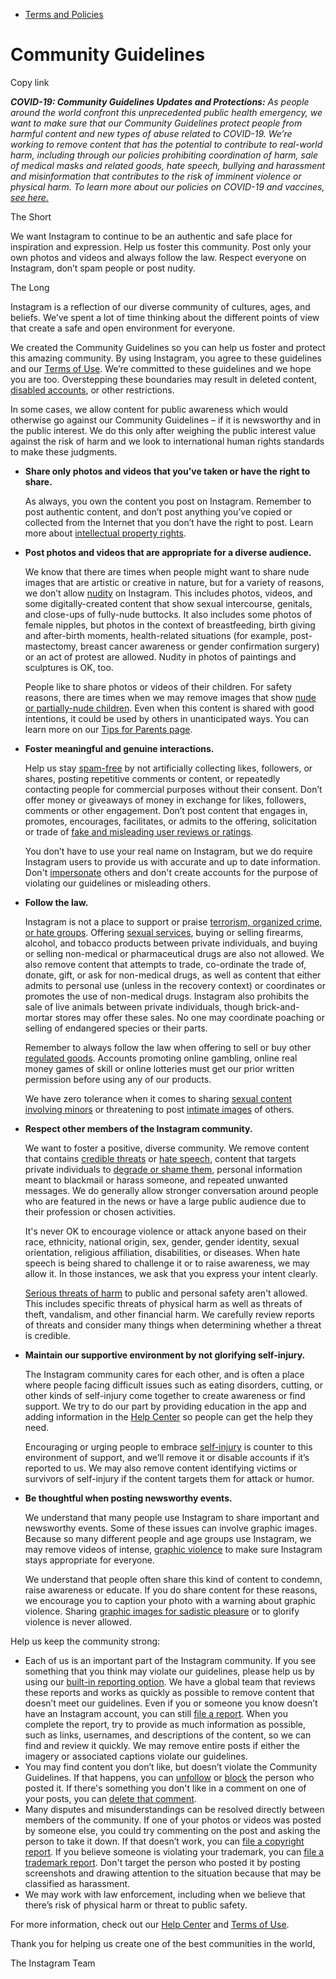 *   [Terms and Policies](https://help.instagram.com/1417489251945243/?helpref=breadcrumb)

Community Guidelines
====================

Copy link

_**COVID-19: Community Guidelines Updates and Protections:** As people around the world confront this unprecedented public health emergency, we want to make sure that our Community Guidelines protect people from harmful content and new types of abuse related to COVID-19. We’re working to remove content that has the potential to contribute to real-world harm, including through our policies prohibiting coordination of harm, sale of medical masks and related goods, hate speech, bullying and harassment and misinformation that contributes to the risk of imminent violence or physical harm. To learn more about our policies on COVID-19 and vaccines, [see here.](https://help.instagram.com/697825587576762?helpref=faq_content)_

The Short

We want Instagram to continue to be an authentic and safe place for inspiration and expression. Help us foster this community. Post only your own photos and videos and always follow the law. Respect everyone on Instagram, don’t spam people or post nudity.

The Long

Instagram is a reflection of our diverse community of cultures, ages, and beliefs. We’ve spent a lot of time thinking about the different points of view that create a safe and open environment for everyone.

We created the Community Guidelines so you can help us foster and protect this amazing community. By using Instagram, you agree to these guidelines and our [Terms of Use](https://www.instagram.com/legal/terms). We’re committed to these guidelines and we hope you are too. Overstepping these boundaries may result in deleted content, [disabled accounts](https://help.instagram.com/366993040048856?helpref=faq_content), or other restrictions.

In some cases, we allow content for public awareness which would otherwise go against our Community Guidelines – if it is newsworthy and in the public interest. We do this only after weighing the public interest value against the risk of harm and we look to international human rights standards to make these judgments.

*   **Share only photos and videos that you’ve taken or have the right to share.**
    
    As always, you own the content you post on Instagram. Remember to post authentic content, and don’t post anything you’ve copied or collected from the Internet that you don’t have the right to post. Learn more about [intellectual property rights](https://help.instagram.com/126382350847838?helpref=faq_content).
    
*   **Post photos and videos that are appropriate for a diverse audience.**
    
    We know that there are times when people might want to share nude images that are artistic or creative in nature, but for a variety of reasons, we don’t allow [nudity](https://l.instagram.com/?u=https%3A%2F%2Fwww.facebook.com%2Fcommunitystandards%2Fadult_nudity_sexual_activity&e=AT3EULdIJkkqAH1gsnaXTIxdwRZMEepXiFp1ZwmEyZ8M_oBY2f1sgm1y5_oo2AIM0kr5OpH3GH5kIhq4y0Tna-Dy71IpjWIdXo8pcCdWMdl9ovj4wn1Eyce-t-tMTLMRH0x9r4t6MS1d_20H-XNlkw) on Instagram. This includes photos, videos, and some digitally-created content that show sexual intercourse, genitals, and close-ups of fully-nude buttocks. It also includes some photos of female nipples, but photos in the context of breastfeeding, birth giving and after-birth moments, health-related situations (for example, post-mastectomy, breast cancer awareness or gender confirmation surgery) or an act of protest are allowed. Nudity in photos of paintings and sculptures is OK, too.
    
    People like to share photos or videos of their children. For safety reasons, there are times when we may remove images that show [nude or partially-nude children](https://l.instagram.com/?u=https%3A%2F%2Fwww.facebook.com%2Fcommunitystandards%2Fchild_nudity_sexual_exploitation&e=AT3EULdIJkkqAH1gsnaXTIxdwRZMEepXiFp1ZwmEyZ8M_oBY2f1sgm1y5_oo2AIM0kr5OpH3GH5kIhq4y0Tna-Dy71IpjWIdXo8pcCdWMdl9ovj4wn1Eyce-t-tMTLMRH0x9r4t6MS1d_20H-XNlkw). Even when this content is shared with good intentions, it could be used by others in unanticipated ways. You can learn more on our [Tips for Parents page](https://help.instagram.com/154475974694511/?helpref=faq_content).
    
*   **Foster meaningful and genuine interactions.**
    
    Help us stay [spam-free](https://l.instagram.com/?u=https%3A%2F%2Fwww.facebook.com%2Fcommunitystandards%2Fspam&e=AT3EULdIJkkqAH1gsnaXTIxdwRZMEepXiFp1ZwmEyZ8M_oBY2f1sgm1y5_oo2AIM0kr5OpH3GH5kIhq4y0Tna-Dy71IpjWIdXo8pcCdWMdl9ovj4wn1Eyce-t-tMTLMRH0x9r4t6MS1d_20H-XNlkw) by not artificially collecting likes, followers, or shares, posting repetitive comments or content, or repeatedly contacting people for commercial purposes without their consent. Don’t offer money or giveaways of money in exchange for likes, followers, comments or other engagement. Don’t post content that engages in, promotes, encourages, facilitates, or admits to the offering, solicitation or trade of [fake and misleading user reviews or ratings](https://l.instagram.com/?u=https%3A%2F%2Fwww.facebook.com%2Fcommunitystandards%2Ffraud_deception&e=AT3EULdIJkkqAH1gsnaXTIxdwRZMEepXiFp1ZwmEyZ8M_oBY2f1sgm1y5_oo2AIM0kr5OpH3GH5kIhq4y0Tna-Dy71IpjWIdXo8pcCdWMdl9ovj4wn1Eyce-t-tMTLMRH0x9r4t6MS1d_20H-XNlkw).
    
    You don’t have to use your real name on Instagram, but we do require Instagram users to provide us with accurate and up to date information. Don't [impersonate](https://l.instagram.com/?u=https%3A%2F%2Fwww.facebook.com%2Fcommunitystandards%2Fmisrepresentation&e=AT3EULdIJkkqAH1gsnaXTIxdwRZMEepXiFp1ZwmEyZ8M_oBY2f1sgm1y5_oo2AIM0kr5OpH3GH5kIhq4y0Tna-Dy71IpjWIdXo8pcCdWMdl9ovj4wn1Eyce-t-tMTLMRH0x9r4t6MS1d_20H-XNlkw) others and don't create accounts for the purpose of violating our guidelines or misleading others.
    
*   **Follow the law.**
    
    Instagram is not a place to support or praise [terrorism, organized crime, or hate groups](https://l.instagram.com/?u=https%3A%2F%2Fwww.facebook.com%2Fcommunitystandards%2Fdangerous_individuals_organizations&e=AT3EULdIJkkqAH1gsnaXTIxdwRZMEepXiFp1ZwmEyZ8M_oBY2f1sgm1y5_oo2AIM0kr5OpH3GH5kIhq4y0Tna-Dy71IpjWIdXo8pcCdWMdl9ovj4wn1Eyce-t-tMTLMRH0x9r4t6MS1d_20H-XNlkw). Offering [sexual services](https://l.instagram.com/?u=https%3A%2F%2Fwww.facebook.com%2Fcommunitystandards%2Fsexual_solicitation&e=AT3EULdIJkkqAH1gsnaXTIxdwRZMEepXiFp1ZwmEyZ8M_oBY2f1sgm1y5_oo2AIM0kr5OpH3GH5kIhq4y0Tna-Dy71IpjWIdXo8pcCdWMdl9ovj4wn1Eyce-t-tMTLMRH0x9r4t6MS1d_20H-XNlkw), buying or selling firearms, alcohol, and tobacco products between private individuals, and buying or selling non-medical or pharmaceutical drugs are also not allowed. We also remove content that attempts to trade, co-ordinate the trade of, donate, gift, or ask for non-medical drugs, as well as content that either admits to personal use (unless in the recovery context) or coordinates or promotes the use of non-medical drugs. Instagram also prohibits the sale of live animals between private individuals, though brick-and-mortar stores may offer these sales. No one may coordinate poaching or selling of endangered species or their parts.
    
    Remember to always follow the law when offering to sell or buy other [regulated goods](https://l.instagram.com/?u=https%3A%2F%2Fwww.facebook.com%2Fcommunitystandards%2Fregulated_goods&e=AT3EULdIJkkqAH1gsnaXTIxdwRZMEepXiFp1ZwmEyZ8M_oBY2f1sgm1y5_oo2AIM0kr5OpH3GH5kIhq4y0Tna-Dy71IpjWIdXo8pcCdWMdl9ovj4wn1Eyce-t-tMTLMRH0x9r4t6MS1d_20H-XNlkw). Accounts promoting online gambling, online real money games of skill or online lotteries must get our prior written permission before using any of our products.
    
    We have zero tolerance when it comes to sharing [sexual content involving minors](https://l.instagram.com/?u=https%3A%2F%2Fwww.facebook.com%2Fcommunitystandards%2Fchild_nudity_sexual_exploitation&e=AT3EULdIJkkqAH1gsnaXTIxdwRZMEepXiFp1ZwmEyZ8M_oBY2f1sgm1y5_oo2AIM0kr5OpH3GH5kIhq4y0Tna-Dy71IpjWIdXo8pcCdWMdl9ovj4wn1Eyce-t-tMTLMRH0x9r4t6MS1d_20H-XNlkw) or threatening to post [intimate images](https://l.instagram.com/?u=https%3A%2F%2Fwww.facebook.com%2Fcommunitystandards%2Fsexual_exploitation_adults&e=AT3EULdIJkkqAH1gsnaXTIxdwRZMEepXiFp1ZwmEyZ8M_oBY2f1sgm1y5_oo2AIM0kr5OpH3GH5kIhq4y0Tna-Dy71IpjWIdXo8pcCdWMdl9ovj4wn1Eyce-t-tMTLMRH0x9r4t6MS1d_20H-XNlkw) of others.
    
*   **Respect other members of the Instagram community.**
    
    We want to foster a positive, diverse community. We remove content that contains [credible threats](https://l.instagram.com/?u=https%3A%2F%2Fwww.facebook.com%2Fcommunitystandards%2Fcredible_violence&e=AT3EULdIJkkqAH1gsnaXTIxdwRZMEepXiFp1ZwmEyZ8M_oBY2f1sgm1y5_oo2AIM0kr5OpH3GH5kIhq4y0Tna-Dy71IpjWIdXo8pcCdWMdl9ovj4wn1Eyce-t-tMTLMRH0x9r4t6MS1d_20H-XNlkw) or [hate speech](https://l.instagram.com/?u=https%3A%2F%2Fwww.facebook.com%2Fcommunitystandards%2Fhate_speech&e=AT3EULdIJkkqAH1gsnaXTIxdwRZMEepXiFp1ZwmEyZ8M_oBY2f1sgm1y5_oo2AIM0kr5OpH3GH5kIhq4y0Tna-Dy71IpjWIdXo8pcCdWMdl9ovj4wn1Eyce-t-tMTLMRH0x9r4t6MS1d_20H-XNlkw), content that targets private individuals to [degrade or shame them](https://l.instagram.com/?u=https%3A%2F%2Fwww.facebook.com%2Fcommunitystandards%2Fbullying&e=AT3EULdIJkkqAH1gsnaXTIxdwRZMEepXiFp1ZwmEyZ8M_oBY2f1sgm1y5_oo2AIM0kr5OpH3GH5kIhq4y0Tna-Dy71IpjWIdXo8pcCdWMdl9ovj4wn1Eyce-t-tMTLMRH0x9r4t6MS1d_20H-XNlkw), personal information meant to blackmail or harass someone, and repeated unwanted messages. We do generally allow stronger conversation around people who are featured in the news or have a large public audience due to their profession or chosen activities.
    
    It's never OK to encourage violence or attack anyone based on their race, ethnicity, national origin, sex, gender, gender identity, sexual orientation, religious affiliation, disabilities, or diseases. When hate speech is being shared to challenge it or to raise awareness, we may allow it. In those instances, we ask that you express your intent clearly.
    
    [Serious threats of harm](https://l.instagram.com/?u=https%3A%2F%2Fwww.facebook.com%2Fcommunitystandards%2Fcredible_violence&e=AT3EULdIJkkqAH1gsnaXTIxdwRZMEepXiFp1ZwmEyZ8M_oBY2f1sgm1y5_oo2AIM0kr5OpH3GH5kIhq4y0Tna-Dy71IpjWIdXo8pcCdWMdl9ovj4wn1Eyce-t-tMTLMRH0x9r4t6MS1d_20H-XNlkw) to public and personal safety aren't allowed. This includes specific threats of physical harm as well as threats of theft, vandalism, and other financial harm. We carefully review reports of threats and consider many things when determining whether a threat is credible.
    
*   **Maintain our supportive environment by not glorifying self-injury.**
    
    The Instagram community cares for each other, and is often a place where people facing difficult issues such as eating disorders, cutting, or other kinds of self-injury come together to create awareness or find support. We try to do our part by providing education in the app and adding information in the [Help Center](https://help.instagram.com/) so people can get the help they need.
    
    Encouraging or urging people to embrace [self-injury](https://l.instagram.com/?u=https%3A%2F%2Fwww.facebook.com%2Fcommunitystandards%2Fsuicide_self_injury_violence&e=AT3EULdIJkkqAH1gsnaXTIxdwRZMEepXiFp1ZwmEyZ8M_oBY2f1sgm1y5_oo2AIM0kr5OpH3GH5kIhq4y0Tna-Dy71IpjWIdXo8pcCdWMdl9ovj4wn1Eyce-t-tMTLMRH0x9r4t6MS1d_20H-XNlkw) is counter to this environment of support, and we’ll remove it or disable accounts if it’s reported to us. We may also remove content identifying victims or survivors of self-injury if the content targets them for attack or humor.
    
*   **Be thoughtful when posting newsworthy events.**
    
    We understand that many people use Instagram to share important and newsworthy events. Some of these issues can involve graphic images. Because so many different people and age groups use Instagram, we may remove videos of intense, [graphic violence](https://l.instagram.com/?u=https%3A%2F%2Fwww.facebook.com%2Fcommunitystandards%2Fgraphic_violence&e=AT3EULdIJkkqAH1gsnaXTIxdwRZMEepXiFp1ZwmEyZ8M_oBY2f1sgm1y5_oo2AIM0kr5OpH3GH5kIhq4y0Tna-Dy71IpjWIdXo8pcCdWMdl9ovj4wn1Eyce-t-tMTLMRH0x9r4t6MS1d_20H-XNlkw) to make sure Instagram stays appropriate for everyone.
    
    We understand that people often share this kind of content to condemn, raise awareness or educate. If you do share content for these reasons, we encourage you to caption your photo with a warning about graphic violence. Sharing [graphic images for sadistic pleasure](https://l.instagram.com/?u=https%3A%2F%2Fwww.facebook.com%2Fcommunitystandards%2Fcruel_insensitive&e=AT3EULdIJkkqAH1gsnaXTIxdwRZMEepXiFp1ZwmEyZ8M_oBY2f1sgm1y5_oo2AIM0kr5OpH3GH5kIhq4y0Tna-Dy71IpjWIdXo8pcCdWMdl9ovj4wn1Eyce-t-tMTLMRH0x9r4t6MS1d_20H-XNlkw) or to glorify violence is never allowed.
    

Help us keep the community strong:

*   Each of us is an important part of the Instagram community. If you see something that you think may violate our guidelines, please help us by using our [built-in reporting option](https://help.instagram.com/165828726894770?helpref=faq_content). We have a global team that reviews these reports and works as quickly as possible to remove content that doesn’t meet our guidelines. Even if you or someone you know doesn’t have an Instagram account, you can still [file a report](https://help.instagram.com/contact/383679321740945). When you complete the report, try to provide as much information as possible, such as links, usernames, and descriptions of the content, so we can find and review it quickly. We may remove entire posts if either the imagery or associated captions violate our guidelines.
*   You may find content you don’t like, but doesn’t violate the Community Guidelines. If that happens, you can [unfollow](https://help.instagram.com/286340048138725?helpref=faq_content) or [block](https://help.instagram.com/426700567389543/?helpref=faq_content) the person who posted it. If there's something you don't like in a comment on one of your posts, you can [delete that comment](https://help.instagram.com/289098941190483?helpref=faq_content).
*   Many disputes and misunderstandings can be resolved directly between members of the community. If one of your photos or videos was posted by someone else, you could try commenting on the post and asking the person to take it down. If that doesn’t work, you can [file a copyright report](https://help.instagram.com/126382350847838?helpref=faq_content). If you believe someone is violating your trademark, you can [file a trademark report](https://help.instagram.com/222826637847963?helpref=faq_content). Don't target the person who posted it by posting screenshots and drawing attention to the situation because that may be classified as harassment.
*   We may work with law enforcement, including when we believe that there’s risk of physical harm or threat to public safety.

For more information, check out our [Help Center](https://help.instagram.com/) and [Terms of Use](https://l.instagram.com/?u=http%3A%2F%2Finstagram.com%2Flegal%2Fterms%2F%23&e=AT3EULdIJkkqAH1gsnaXTIxdwRZMEepXiFp1ZwmEyZ8M_oBY2f1sgm1y5_oo2AIM0kr5OpH3GH5kIhq4y0Tna-Dy71IpjWIdXo8pcCdWMdl9ovj4wn1Eyce-t-tMTLMRH0x9r4t6MS1d_20H-XNlkw).

Thank you for helping us create one of the best communities in the world,

The Instagram Team